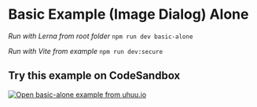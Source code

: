 # Basic Example (Image Dialog) Alone

*Run with Lerna from root folder*
`npm run dev basic-alone`

*Run with Vite from example*
`npm run dev:secure`

## Try this example on CodeSandbox
[![Open basic-alone example from uhuu.io](https://codesandbox.io/static/img/play-codesandbox.svg)](https://codesandbox.io/embed/github/uhuuio/uhuu-starter/tree/main/examples/basic-alone?view=preview&theme=dark&codemirror=1)